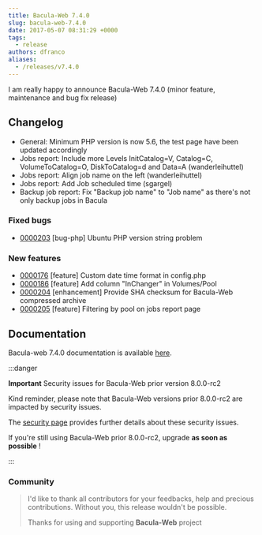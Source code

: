 ```yaml
---
title: Bacula-Web 7.4.0
slug: bacula-web-7.4.0
date: 2017-05-07 08:31:29 +0000
tags:
  - release
authors: dfranco
aliases:
  - /releases/v7.4.0
---
```


I am really happy to announce Bacula-Web 7.4.0 (minor feature, maintenance and bug fix release)

<!-- truncate -->

## Changelog

- General: Minimum PHP version is now 5.6, the test page have been updated accordingly
- Jobs report: Include more Levels InitCatalog=V, Catalog=C, VolumeToCatalog=O, DiskToCatalog=d and Data=A (wanderleihuttel)
- Jobs report: Align job name on the left (wanderleihuttel)
- Jobs report: Add Job scheduled time (sgargel)
- Backup job report: Fix "Backup job name" to "Job name" as there's not only backup jobs in Bacula

### Fixed bugs

- [0000203](http://bugs.bacula-web.org/view.php?id=203) [bug-php] Ubuntu PHP version string problem

### New features

- [0000176](http://bugs.bacula-web.org/view.php?id=176) [feature] Custom date time format in config.php
- [0000186](http://bugs.bacula-web.org/view.php?id=186) [feature] Add column "InChanger" in Volumes/Pool
- [0000204](http://bugs.bacula-web.org/view.php?id=204) [enhancement] Provide SHA checksum for Bacula-Web compressed archive
- [0000205](http://bugs.bacula-web.org/view.php?id=205) [feature] Filtering by pool on jobs report page

## Documentation

Bacula-web 7.4.0 documentation is available [here](https://www.bacula-web.org/docs).

:::danger

**Important** Security issues for Bacula-Web prior version 8.0.0-rc2

Kind reminder, please note that Bacula-Web versions prior 8.0.0-rc2 are impacted by security issues.

The [security page](/security/) provides further details about these security issues.

If you're still using Bacula-Web prior 8.0.0-rc2, upgrade **as soon as possible** !

:::

### Community

> I'd like to thank all contributors for your feedbacks, help and precious contributions.
> Without you, this release wouldn't be possible.
>
> Thanks for using and supporting **Bacula-Web** project
